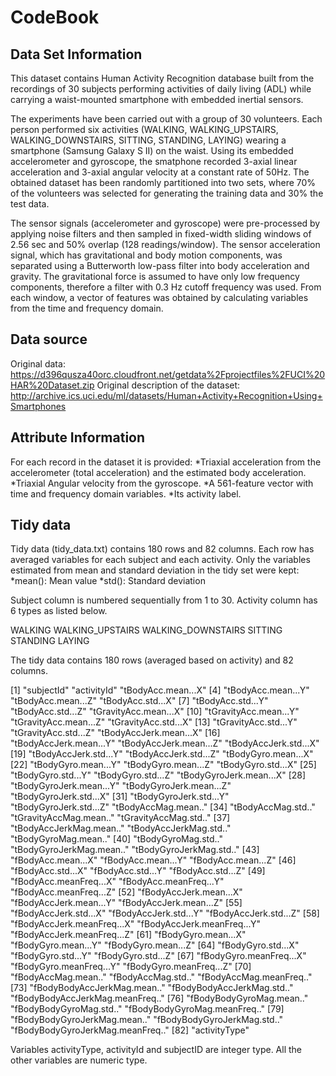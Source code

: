 # CodeBook

## Data Set Information

This dataset contains Human Activity Recognition database built from the recordings of 30 subjects performing activities of daily living (ADL) while carrying a waist-mounted smartphone with embedded inertial sensors.

The experiments have been carried out with a group of 30 volunteers. Each person performed six activities (WALKING, WALKING_UPSTAIRS, WALKING_DOWNSTAIRS, SITTING, STANDING, LAYING) wearing a smartphone (Samsung Galaxy S II) on the waist. Using its embedded accelerometer and gyroscope, the smatphone recorded 3-axial linear acceleration and 3-axial angular velocity at a constant rate of 50Hz. The obtained dataset has been randomly partitioned into two sets, where 70% of the volunteers was selected for generating the training data and 30% the test data. 

The sensor signals (accelerometer and gyroscope) were pre-processed by applying noise filters and then sampled in fixed-width sliding windows of 2.56 sec and 50% overlap (128 readings/window). The sensor acceleration signal, which has gravitational and body motion components, was separated using a Butterworth low-pass filter into body acceleration and gravity. The gravitational force is assumed to have only low frequency components, therefore a filter with 0.3 Hz cutoff frequency was used. From each window, a vector of features was obtained by calculating variables from the time and frequency domain.

## Data source
Original data: https://d396qusza40orc.cloudfront.net/getdata%2Fprojectfiles%2FUCI%20HAR%20Dataset.zip
Original description of the dataset: http://archive.ics.uci.edu/ml/datasets/Human+Activity+Recognition+Using+Smartphones


## Attribute Information

For each record in the dataset it is provided: 
*Triaxial acceleration from the accelerometer (total acceleration) and the estimated body acceleration. 
*Triaxial Angular velocity from the gyroscope. 
*A 561-feature vector with time and frequency domain variables. 
*Its activity label. 

## Tidy data

Tidy data (tidy_data.txt) contains 180 rows and 82 columns. Each row has averaged variables for each subject and each activity.
Only the variables estimated from mean and standard deviation in the tidy set were kept:
*mean(): Mean value
*std(): Standard deviation

Subject column is numbered sequentially from 1 to 30. Activity column has 6 types as listed below.

WALKING
WALKING_UPSTAIRS
WALKING_DOWNSTAIRS
SITTING
STANDING
LAYING

The tidy data contains 180 rows (averaged based on activity) and 82 columns.

[1] "subjectId"                       "activityId"                      "tBodyAcc.mean...X"
[4] "tBodyAcc.mean...Y"               "tBodyAcc.mean...Z"               "tBodyAcc.std...X"
[7] "tBodyAcc.std...Y"                "tBodyAcc.std...Z"                "tGravityAcc.mean...X" 
[10] "tGravityAcc.mean...Y"            "tGravityAcc.mean...Z"            "tGravityAcc.std...X" 
[13] "tGravityAcc.std...Y"             "tGravityAcc.std...Z"             "tBodyAccJerk.mean...X" 
[16] "tBodyAccJerk.mean...Y"           "tBodyAccJerk.mean...Z"           "tBodyAccJerk.std...X"
[19] "tBodyAccJerk.std...Y"            "tBodyAccJerk.std...Z"            "tBodyGyro.mean...X"
[22] "tBodyGyro.mean...Y"              "tBodyGyro.mean...Z"              "tBodyGyro.std...X"
[25] "tBodyGyro.std...Y"               "tBodyGyro.std...Z"               "tBodyGyroJerk.mean...X"
[28] "tBodyGyroJerk.mean...Y"          "tBodyGyroJerk.mean...Z"          "tBodyGyroJerk.std...X"
[31] "tBodyGyroJerk.std...Y"           "tBodyGyroJerk.std...Z"           "tBodyAccMag.mean.."
[34] "tBodyAccMag.std.."               "tGravityAccMag.mean.."           "tGravityAccMag.std.."
[37] "tBodyAccJerkMag.mean.."          "tBodyAccJerkMag.std.."           "tBodyGyroMag.mean.."
[40] "tBodyGyroMag.std.."              "tBodyGyroJerkMag.mean.."         "tBodyGyroJerkMag.std.."
[43] "fBodyAcc.mean...X"               "fBodyAcc.mean...Y"               "fBodyAcc.mean...Z"
[46] "fBodyAcc.std...X"                "fBodyAcc.std...Y"                "fBodyAcc.std...Z" 
[49] "fBodyAcc.meanFreq...X"           "fBodyAcc.meanFreq...Y"           "fBodyAcc.meanFreq...Z"
[52] "fBodyAccJerk.mean...X"           "fBodyAccJerk.mean...Y"           "fBodyAccJerk.mean...Z"
[55] "fBodyAccJerk.std...X"            "fBodyAccJerk.std...Y"            "fBodyAccJerk.std...Z"
[58] "fBodyAccJerk.meanFreq...X"       "fBodyAccJerk.meanFreq...Y"       "fBodyAccJerk.meanFreq...Z" 
[61] "fBodyGyro.mean...X"              "fBodyGyro.mean...Y"              "fBodyGyro.mean...Z"
[64] "fBodyGyro.std...X"               "fBodyGyro.std...Y"               "fBodyGyro.std...Z"
[67] "fBodyGyro.meanFreq...X"          "fBodyGyro.meanFreq...Y"          "fBodyGyro.meanFreq...Z"
[70] "fBodyAccMag.mean.."              "fBodyAccMag.std.."               "fBodyAccMag.meanFreq.."
[73] "fBodyBodyAccJerkMag.mean.."      "fBodyBodyAccJerkMag.std.."       "fBodyBodyAccJerkMag.meanFreq.." 
[76] "fBodyBodyGyroMag.mean.."         "fBodyBodyGyroMag.std.."          "fBodyBodyGyroMag.meanFreq.."
[79] "fBodyBodyGyroJerkMag.mean.."     "fBodyBodyGyroJerkMag.std.."      "fBodyBodyGyroJerkMag.meanFreq.."
[82] "activityType"

Variables activityType, activityId and subjectID are integer type. All the other variables are numeric type.

